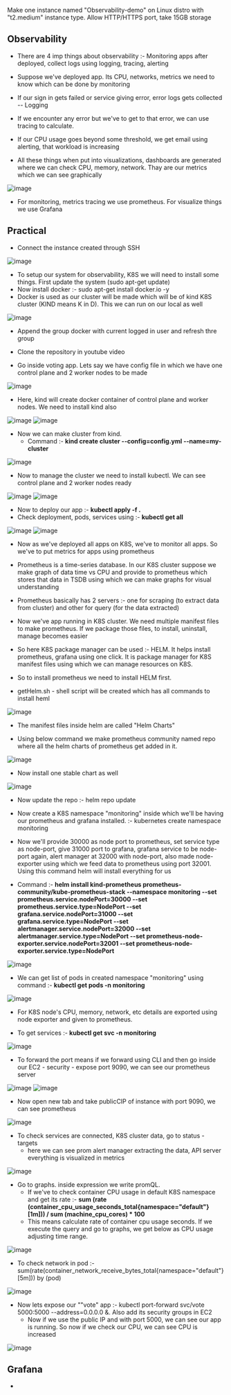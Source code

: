 Make one instance named "Observability-demo" on Linux distro with "t2.medium" instance type. Allow HTTP/HTTPS port, take 15GB storage

Observability
-
- There are 4 imp things about observability :- Monitoring apps after deployed, collect logs using logging, tracing, alerting
- Suppose we've deployed app. Its CPU, networks, metrics we need to know which can be done by monitoring
- If our sign in gets failed or service giving error, error logs gets collected -- Logging
- If we encounter any error but we've to get to that error, we can use tracing to calculate.
- If our CPU usage goes beyond some threshold, we get email using alerting, that workload is increasing

- All these things when put into visualizations, dashboards are generated where we can check CPU, memory, network. Thay are our metrics which we can see graphically

![image](https://github.com/user-attachments/assets/56219bda-4cd0-4e54-b626-a60c9a0c18e4)

- For monitoring, metrics tracing we use prometheus. For visualize things we use Grafana

Practical
-
- Connect the instance created through SSH

![image](https://github.com/user-attachments/assets/44da1f2e-800f-4a47-99d8-2c975f8e0c1f)

- To setup our system for observability, K8S we will need to install some things.  First update the system (sudo apt-get update)
- Now install docker :- sudo apt-get install docker.io -y
- Docker is used as our cluster will be made which will be of kind K8S cluster (KIND means K in D). This we can run on our local as well

![image](https://github.com/user-attachments/assets/a362af11-4ec0-46d1-b91b-bf29b4a16d61)

- Append the group docker with current logged in user and refresh thre group

- Clone the repository in youtube video

- Go inside voting app. Lets say we have config file in which we have one control plane and 2 worker nodes to be made

![image](https://github.com/user-attachments/assets/334700df-4757-473a-8763-3aad1261353e)

- Here, kind will create docker container of control plane and worker nodes. We need to install kind also

![image](https://github.com/user-attachments/assets/d4f3fd05-c46c-4fe8-9327-5ac7401caaa2)
![image](https://github.com/user-attachments/assets/18883ab5-cd7a-4ac1-872d-3d46fa88eb34)

- Now we can make cluster from kind. 
  - Command :- **kind create cluster --config=config.yml --name=my-cluster**

![image](https://github.com/user-attachments/assets/47b2c211-289e-4d51-833d-51c5ff35354a)

- Now to manage the cluster we need to install kubectl. We can see control plane and 2 worker nodes ready

![image](https://github.com/user-attachments/assets/20e3c919-c243-4093-b513-cc4bb71ba8dd)
![image](https://github.com/user-attachments/assets/cee4eac4-53b7-4b9a-b2cc-f2c4b1551327)

- Now to deploy our app :- **kubectl apply -f .**
- Check deployment, pods, services using :- **kubectl get all**

![image](https://github.com/user-attachments/assets/8f8a55d3-e34a-43c9-ac07-15bc0d3b4554)
![image](https://github.com/user-attachments/assets/014449d9-de91-4295-b6f0-ac03c2b4467d)

- Now as we've deployed all apps on K8S, we've to monitor all apps. So we've to put metrics for apps using prometheus

- Prometheus is a time-series database. In our K8S cluster suppose we make graph of data time vs CPU and provide to prometheus which stores that data in TSDB using which we can make graphs for visual understanding
- Prometheus basically has 2 servers :- one for scraping (to extract data from cluster) and other for query (for the data extracted)

- Now we've app running in K8S cluster. We need multiple manifest files to make prometheus. If we package those files, to install, uninstall, manage becomes easier
- So here K8S package manager can be used :- HELM. It helps install prometheus, grafana using one click. It is package manager for K8S manifest files using which we can manage resources on K8S.

- So to install prometheus we need to install HELM first.

- getHelm.sh - shell script will be created which has all commands to install heml

![image](https://github.com/user-attachments/assets/36b72c56-47e0-4913-be4c-f434278601cf)

- The manifest files inside helm are called "Helm Charts"

- Using below command we make prometheus community named repo where all the helm charts of prometheus get added in it.

![image](https://github.com/user-attachments/assets/728362c2-5b72-465f-9d7b-e22e5e7eb4e1)

- Now install one stable chart as well

![image](https://github.com/user-attachments/assets/1f547b3f-d860-479d-b9de-27d9d2525974)

- Now update the repo :- helm repo update

- Now create a K8S namespace "monitoring" inside which we'll be having our prometheus and grafana installed. :- kubernetes create namespace monitoring

- Now we'll provide 30000 as node port to prometheus, set service type as node-port, give 31000 port to grafana, grafana service to be node-port again, alert manager at 32000 with node-port, also made node-exporter using which we feed data to prometheus using port 32001. Using this command helm will install everything for us

- Command :- **helm install kind-prometheus prometheus-community/kube-prometheus-stack --namespace monitoring --set prometheus.service.nodePort=30000 --set prometheus.service.type=NodePort --set grafana.service.nodePort=31000 --set grafana.service.type=NodePort --set alertmanager.service.nodePort=32000 --set alertmanager.service.type=NodePort --set prometheus-node-exporter.service.nodePort=32001 --set prometheus-node-exporter.service.type=NodePort**

![image](https://github.com/user-attachments/assets/b7db6f24-98d4-4be4-bacc-45999c241c7c)

- We can get list of pods in created namespace "monitoring" using command :- **kubectl get pods -n monitoring**

![image](https://github.com/user-attachments/assets/433377a8-5bd1-4a74-a614-f06dee23fb18)

- For K8S node's CPU, memory, network, etc details are exported using node exporter and given to prometheus.

- To get services :- **kubectl get svc -n monitoring**

![image](https://github.com/user-attachments/assets/b91958b8-7b84-4c7f-bb04-85e8fe53e437)

- To forward the port means if we forward using CLI and then go inside our EC2 - security - expose port 9090, we can see our prometheus server

![image](https://github.com/user-attachments/assets/05aac733-8574-4906-88e3-3434985f608b)
![image](https://github.com/user-attachments/assets/dde0c581-3387-40c6-b2da-276faa625ae1)

- Now open new tab and take publicCIP of instance with port 9090, we can see prometheus

![image](https://github.com/user-attachments/assets/62d7bb93-2656-4e41-9a8a-6e6d5ed4cf96)

- To check services are connected, K8S cluster data, go to status - targets
  - here we can see prom alert manager extracting the data, API server everything is visualized in metrics
 
![image](https://github.com/user-attachments/assets/70df0ada-a625-4ab5-a8be-b7bf1bc437fb)

- Go to graphs. inside expression we write promQL.
  - If we've to check container CPU usage in default K8S namespace and get its rate :- **sum (rate (container_cpu_usage_seconds_total{namespace="default"}[1m])) / sum (machine_cpu_cores) * 100**
  - This means calculate rate of container cpu usage seconds. If we execute the query and go to graphs, we get below as CPU usage adjusting time range.  

![image](https://github.com/user-attachments/assets/9ae570b3-08a1-4a1b-85b3-5c3b2ccc125d)

  - To check network in pod :- sum(rate(container_network_receive_bytes_total{namespace="default"}[5m])) by (pod)

![image](https://github.com/user-attachments/assets/9760a455-9586-44c8-83a9-17a8e85f56ef)

- Now lets expose our ""vote" app :- kubectl port-forward svc/vote 5000:5000 --address=0.0.0.0 &. Also add its security groups in EC2
  - Now if we use the public IP and with port 5000, we can see our app is running. So now if we check our CPU, we can see CPU is increased
 
![image](https://github.com/user-attachments/assets/5cbc9895-08db-47f4-9da0-bb356e2fbdf0)

Grafana 
-
- 
